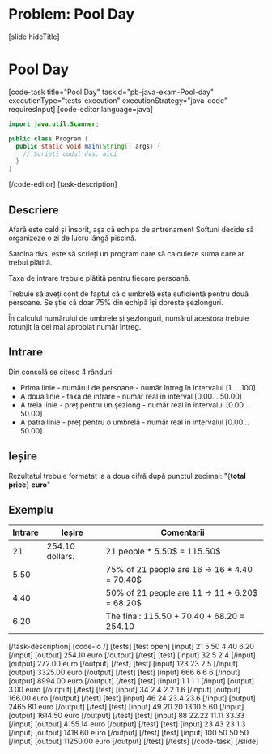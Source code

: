 # Problem: Pool Day
[slide hideTitle]
# Pool Day
[code-task title="Pool Day" taskId="pb-java-exam-Pool-day" executionType="tests-execution" executionStrategy="java-code" requiresInput]
[code-editor language=java]
```java
import java.util.Scanner;

public class Program {
  public static void main(String[] args) {
    // Scrieți codul dvs. aici
  }
}
```
[/code-editor]
[task-description]
## Descriere

Afară este cald și însorit, așa că echipa de antrenament Softuni decide să organizeze o zi de lucru lângă piscină.

Sarcina dvs. este să scrieți un program care să calculeze suma care ar trebui plătită.

Taxa de intrare trebuie plătită pentru fiecare persoană.

Trebuie să aveți cont de faptul că o umbrelă este suficientă pentru două persoane. Se știe că doar 75% din echipă își dorește șezlonguri.

În calculul numărului de umbrele și șezlonguri, numărul acestora trebuie rotunjit la cel mai apropiat număr întreg.

## Intrare
Din consolă se citesc 4 rânduri:
- Prima linie - numărul de persoane - număr întreg în intervalul [1 ... 100]
- A doua linie - taxa de intrare - număr real în interval [0.00... 50.00]
- A treia linie - preț pentru un șezlong - număr real în intervalul [0.00... 50.00]
- A patra linie - preț pentru o umbrelă - număr real în intervalul [0.00... 50.00]

## Ieșire
Rezultatul trebuie formatat la a doua cifră după punctul zecimal:
"\{**total price**\} **euro**" 


## Exemplu
|**Intrare**|**Ieșire** |**Comentarii** |
| --- | --- | --- |
| 21 | 254.10 dollars. | 21 people \* 5.50$ = 115.50$ |
| 5.50 | | 75% of 21 people are 16 -> 16 * 4.40 = 70.40$ |
| 4.40 | | 50% of 21 people are 11 -> 11 * 6.20$ = 68.20$ |
| 6.20 | | The final: 115.50 + 70.40 + 68.20 = 254.10 |

[/task-description]
[code-io /]
[tests]
[test open]
[input]
21
5.50
4.40
6.20
[/input]
[output]
254.10 euro
[/output]
[/test]
[test]
[input]
32
5
2
4
[/input]
[output]
272.00 euro
[/output]
[/test]
[test]
[input]
123
23
2
5
[/input]
[output]
3325.00 euro
[/output]
[/test]
[test]
[input]
666
6
6
6
[/input]
[output]
8994.00 euro
[/output]
[/test]
[test]
[input]
1
1
1
1
[/input]
[output]
3.00 euro
[/output]
[/test]
[test]
[input]
34
2.4
2.2
1.6
[/input]
[output]
166.00 euro
[/output]
[/test]
[test]
[input]
46
24
23.4
23.6
[/input]
[output]
2465.80 euro
[/output]
[/test]
[test]
[input]
49
20.20
13.10
5.60
[/input]
[output]
1614.50 euro
[/output]
[/test]
[test]
[input]
88
22.22
11.11
33.33
[/input]
[output]
4155.14 euro
[/output]
[/test]
[test]
[input]
23
43
23
1.3
[/input]
[output]
1418.60 euro
[/output]
[/test]
[test]
[input]
100
50
50
50
[/input]
[output]
11250.00 euro
[/output]
[/test]
[/tests]
[/code-task]
[/slide]
